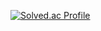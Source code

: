 [![Solved.ac Profile](http://mazassumnida.wtf/api/v2/generate_badge?boj=dldydtn0805)](https://solved.ac/dldydtn0805/)

